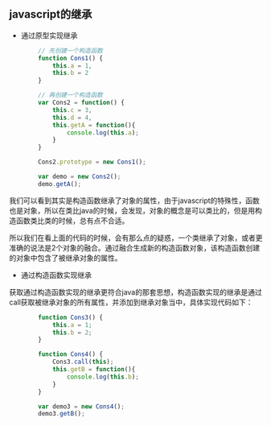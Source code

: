 ## javascript的继承

- 通过原型实现继承

````javascript
        // 先创建一个构造函数
        function Cons1() {
            this.a = 1,
            this.b = 2
        }

        // 再创建一个构造函数
        var Cons2 = function() {
            this.c = 3,
            this.d = 4,
            this.getA = function(){
                console.log(this.a);
            }
        }

        Cons2.prototype = new Cons1();

        var demo = new Cons2();
        demo.getA();
````

我们可以看到其实是构造函数继承了对象的属性，由于javascript的特殊性，函数也是对象，所以在类比java的时候，会发现，对象的概念是可以类比的，但是用构造函数类比类的时候，总有点不合适。

所以我们在看上面的代码的时候，会有那么点的疑惑，一个类继承了对象，或者更准确的说法是2个对象的融合。通过融合生成新的构造函数对象，该构造函数创建的对象中包含了被继承对象的属性。

- 通过构造函数实现继承

获取通过构造函数实现的继承更符合java的那套思想，构造函数实现的继承是通过call获取被继承对象的所有属性，并添加到继承对象当中，具体实现代码如下：

````javascript
        function Cons3() {
            this.a = 1;
            this.b = 2;
        }

        function Cons4() {
            Cons3.call(this);
            this.getB = function(){
                console.log(this.b);
            }
        }

        var demo3 = new Cons4();
        demo3.getB();
````

